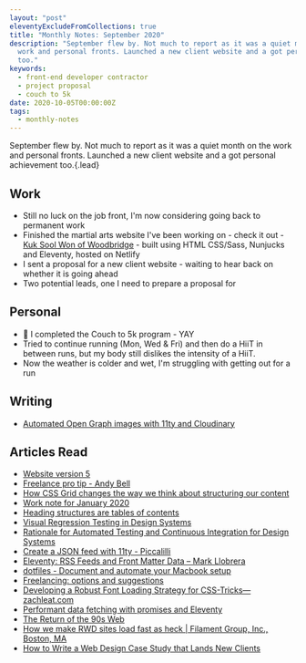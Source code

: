 ```yaml
---
layout: "post"
eleventyExcludeFromCollections: true
title: "Monthly Notes: September 2020"
description: "September flew by. Not much to report as it was a quiet month on the
  work and personal fronts. Launched a new client website and a got personal achievement
  too."
keywords:
  - front-end developer contractor
  - project proposal
  - couch to 5k
date: 2020-10-05T00:00:00Z
tags:
  - monthly-notes
---
```

September flew by. Not much to report as it was a quiet month on the work and personal fronts. Launched a new client website and a got personal achievement too.{.lead}

## Work
- Still no luck on the job front, I'm now considering going back to permanent work
- Finished the martial arts website I've been working on - check it out - [Kuk Sool Won of Woodbridge](https://www.kuksoolwonwoodbridge.co.uk) - built using HTML CSS/Sass, Nunjucks and Eleventy, hosted on Netlify
- I sent a proposal for a new client website - waiting to hear back on whether it is going ahead
- Two potential leads, one I need to prepare a proposal for

## Personal
- 🎉 I completed the Couch to 5k program - YAY
- Tried to continue running (Mon, Wed & Fri) and then do a HiiT in between runs, but my body still dislikes the intensity of a HiiT.
- Now the weather is colder and wet, I'm struggling with getting out for a run

## Writing
- [Automated Open Graph images with 11ty and Cloudinary](https://www.juanfernandes.uk/blog/automated-open-graph-images-with-11ty-and-cloudinary/ "Automated Open Graph images with 11ty and Cloudinary")

## Articles Read
- [Website version 5](https://www.tempertemper.net/blog/website-version-5.html "Website version 5")
- [Freelance pro tip - Andy Bell](https://archive.hankchizljaw.com/wrote/freelance-pro-tip/ "Freelance pro tip by Andy Bell")
- [How CSS Grid changes the way we think about structuring our content](https://www.freecodecamp.org/news/css-grid-changes-how-we-can-think-about-structuring-our-content/ "How CSS Grid changes the way we think about structuring our content")
- [Work note for January 2020](https://www.ermlikeyeah.com/work-note-2020-january/ "Work note for January 2020")
- [Heading structures are tables of contents](https://hidde.blog/heading-structures-are-tables-of-contents/ "Heading structures are tables of contents")
- [Visual Regression Testing in Design Systems](https://sparkbox.com/foundry/design_system_visual_regression_testing "Visual Regression Testing in Design Systems")
- [Rationale for Automated Testing and Continuous Integration for Design Systems](https://sparkbox.com/foundry/automated_testing_for_design_systems "Rationale for Automated Testing and Continuous Integration for Design Systems")
- [Create a JSON feed with 11ty - Piccalilli](https://piccalil.li/quick-tip/create-json-feed-eleventy/ "Create a JSON feed with 11ty - Piccalilli")
- [Eleventy: RSS Feeds and Front Matter Data – Mark Llobrera](https://www.markllobrera.com/posts/eleventy-rss-feeds-and-front-matter-data/ "Eleventy: RSS Feeds and Front Matter Data – dirtystylus | Mark Llobrera")
- [dotfiles - Document and automate your Macbook setup](https://about.gitlab.com/blog/2020/04/17/dotfiles-document-and-automate-your-macbook-setup/ "dotfiles - Document and automate your Macbook setup")
- [Freelancing: options and suggestions](https://deliciousreverie.co.uk/posts/freelancing-options-suggestions/ "Freelancing: options and suggestions")
- [Developing a Robust Font Loading Strategy for CSS-Tricks—zachleat.com](https://www.zachleat.com/web/css-tricks-web-fonts/ "Developing a Robust Font Loading Strategy for CSS-Tricks—zachleat.com")
- [Performant data fetching with promises and Eleventy](https://www.webstoemp.com/blog/performant-data-fetching-promises-eleventy/ "Performant data fetching with promises and Eleventy")
- [The Return of the 90s Web](https://mxb.dev/blog/the-return-of-the-90s-web/ "The Return of the 90s Web")
- [How we make RWD sites load fast as heck | Filament Group, Inc., Boston, MA](https://www.filamentgroup.com//lab/performance-rwd.html "How we make RWD sites load fast as heck | Filament Group, Inc., Boston, MA")
- [How to Write a Web Design Case Study that Lands New Clients](https://www.shopify.co.uk/partners/blog/87782278-how-to-write-a-web-design-case-study-that-lands-new-clients "How to Write a Web Design Case Study that Lands New Clients")
